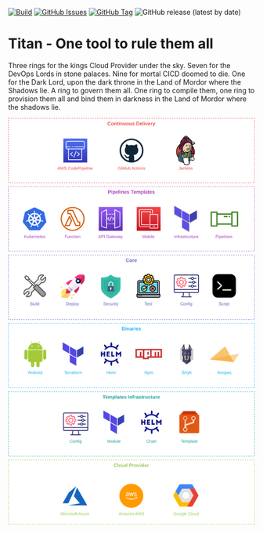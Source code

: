 [![Build](https://github.com/punkerside/titan-core/actions/workflows/main.yml/badge.svg?branch=main)](https://github.com/punkerside/titan-core/actions/workflows/main.yml)
[![GitHub Issues](https://img.shields.io/github/issues/punkerside/titan-core.svg)](https://github.com/punkerside/titan-core/issues)
[![GitHub Tag](https://img.shields.io/github/tag-date/punkerside/titan-core.svg?style=plastic)](https://github.com/punkerside/titan-core/tags/)
![GitHub release (latest by date)](https://img.shields.io/github/v/release/punkerside/titan-core)

<!-- [![Open Source Helpers](https://www.codetriage.com/punkerside/titan-core/badges/users.svg)](https://www.codetriage.com/punkerside/titan-core) -->



# Titan - One tool to rule them all

Three rings for the kings Cloud Provider under the sky. Seven for the DevOps Lords in stone palaces. Nine for mortal CICD doomed to die. One for the Dark Lord, upon the dark throne in the Land of Mordor where the Shadows lie. A ring to govern them all. One ring to compile them, one ring to provision them all and bind them in darkness in the Land of Mordor where the shadows lie.

<p align="center">
  <img src="docs/img/architecture.png">
</p>



<!-- ### Cloud Provider 
## Support
| Name | Sandbox | Incubating | Graduated |
|------|---------|------------|-----------|
| `Amazon AWS` | `Yes` | | |

### CICD

| Name | Sandbox | Incubating | Graduated |
|------|---------|------------|-----------|
| `GitHub Actions` | `Yes` | | |

## Standard

### Repositories

| Project | Type | Service |
|-------|------|---------|
| `titan` | `script` | `core` |
| | `image` | `awspec` |
| | `microservice` | `go` |
| | `demo` | `k8s` |

## Script

### Bash

| Prefix | Type | Service |
|--------|------|---------|
| `function` | `build` | `image` |
| | `test` | `awspec` |
| | `terraform` | `init` |

### Make

| Type | Service |
|------|---------|
| `build` | `image` |
| `test` | `awspec` |
| `terraform` | `init` | -->